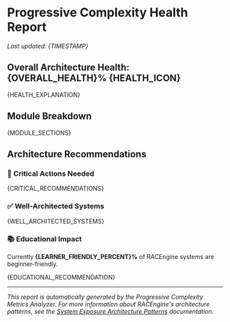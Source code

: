 # Progressive Complexity Health Report

*Last updated: {TIMESTAMP}*

## Overall Architecture Health: {OVERALL_HEALTH}% {HEALTH_ICON}

{HEALTH_EXPLANATION}

## Module Breakdown

{MODULE_SECTIONS}

## Architecture Recommendations

### 🚨 Critical Actions Needed

{CRITICAL_RECOMMENDATIONS}

### ✅ Well-Architected Systems

{WELL_ARCHITECTED_SYSTEMS}

### 📚 Educational Impact

Currently **{LEARNER_FRIENDLY_PERCENT}%** of RACEngine systems are beginner-friendly.

{EDUCATIONAL_RECOMMENDATION}

---

*This report is automatically generated by the Progressive Complexity Metrics Analyzer.*
*For more information about RACEngine's architecture patterns, see the [System Exposure Architecture Patterns](system-exposure-architecture-patterns.md) documentation.*